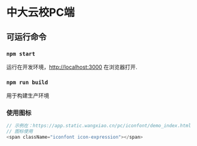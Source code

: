 # 中大云校PC端

## 可运行命令


### `npm start`

运行在开发环境，[http://localhost:3000](http://localhost:3000) 在浏览器打开.


### `npm run build`

用于构建生产环境

### 使用图标
```js
// 示例在：https://app.static.wangxiao.cn/pc/iconfont/demo_index.html
// 图标使用
<span className="iconfont icon-expression"></span>
```